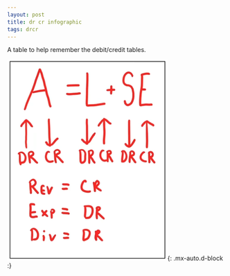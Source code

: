 ```yaml
---
layout: post
title: dr cr infographic
tags: drcr
---
```


A table to help remember the debit/credit tables.

![Debit-Credit Table](/assets/tony-bell/dead.crls.png){: .mx-auto.d-block :}

